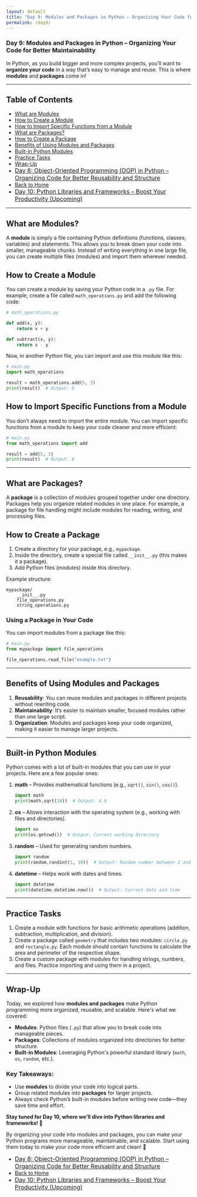 ```yaml
---
layout: default
title: "Day 9: Modules and Packages in Python – Organizing Your Code for Better Maintainability"
permalink: /day9/
---
```


### Day 9: Modules and Packages in Python – Organizing Your Code for Better Maintainability

In Python, as you build bigger and more complex projects, you’ll want to **organize your code** in a way that’s easy to manage and reuse. This is where **modules** and **packages** come in!

---
## Table of Contents
- [What are Modules](#modules)
- [How to Create a Module](#create)
- [How to Import Specific Functions from a Module](#import)
- [ What are Packages?](#packages)
- [How to Create a Package](#create-packages)
- [Benefits of Using Modules and Packages](#benifits)
- [Built-in Python Modules](#built-in)
- [Practice Tasks](#Practice)
- [Wrap-Up](#Wrap-Up)
- <a href="{{ site.baseurl }}/day8/" style="font-size: 16px;"> Day 8: Object-Oriented Programming (OOP) in Python – Organizing Code for Better Reusability and Structure </a>
- <a href="{{ site.baseurl }}/">Back to Home</a>
- <a href="{{ site.baseurl }}/day10/" style="font-size: 16px;"> Day 10: Python Libraries and Frameworks – Boost Your Productivity (Upcoming) </a>

--- 

## What are Modules?  <a name="modules"></a>
A **module** is simply a file containing Python definitions (functions, classes, variables) and statements. This allows you to break down your code into smaller, manageable chunks. Instead of writing everything in one large file, you can create multiple files (modules) and import them wherever needed.

## How to Create a Module  <a name="create"></a>
You can create a module by saving your Python code in a `.py` file. For example, create a file called `math_operations.py` and add the following code:

```python
# math_operations.py

def add(x, y):
    return x + y

def subtract(x, y):
    return x - y
```

Now, in another Python file, you can import and use this module like this:

```python
# main.py
import math_operations

result = math_operations.add(5, 3)
print(result)  # Output: 8
```

## How to Import Specific Functions from a Module  <a name="import"></a>
You don’t always need to import the entire module. You can import specific functions from a module to keep your code cleaner and more efficient:

```python
# main.py
from math_operations import add

result = add(5, 3)
print(result)  # Output: 8
```

---

## What are Packages?  <a name="packages"></a>
A **package** is a collection of modules grouped together under one directory. Packages help you organize related modules in one place. For example, a package for file handling might include modules for reading, writing, and processing files.

## How to Create a Package  <a name="create-packages"></a>
1. Create a directory for your package, e.g., `mypackage`.
2. Inside the directory, create a special file called `__init__.py` (this makes it a package).
3. Add Python files (modules) inside this directory.

Example structure:
```
mypackage/
    __init__.py
    file_operations.py
    string_operations.py
```

### Using a Package in Your Code  
You can import modules from a package like this:

```python
# main.py
from mypackage import file_operations

file_operations.read_file("example.txt")
```

---

## Benefits of Using Modules and Packages  <a name="benifits"></a>
1. **Reusability**: You can reuse modules and packages in different projects without rewriting code.  
2. **Maintainability**: It’s easier to maintain smaller, focused modules rather than one large script.  
3. **Organization**: Modules and packages keep your code organized, making it easier to manage larger projects.  

---

## Built-in Python Modules  <a name="built-in"></a>
Python comes with a lot of built-in modules that you can use in your projects. Here are a few popular ones:

1. **math** – Provides mathematical functions (e.g., `sqrt()`, `sin()`, `cos()`).  
   ```python
   import math
   print(math.sqrt(16))  # Output: 4.0
   ```

2. **os** – Allows interaction with the operating system (e.g., working with files and directories).  
   ```python
   import os
   print(os.getcwd())  # Output: Current working directory
   ```

3. **random** – Used for generating random numbers.  
   ```python
   import random
   print(random.randint(1, 10))  # Output: Random number between 1 and 10
   ```

4. **datetime** – Helps work with dates and times.  
   ```python
   import datetime
   print(datetime.datetime.now())  # Output: Current date and time
   ```

---

## Practice Tasks  <a name="Practice"></a>
1. Create a module with functions for basic arithmetic operations (addition, subtraction, multiplication, and division).  
2. Create a package called `geometry` that includes two modules: `circle.py` and `rectangle.py`. Each module should contain functions to calculate the area and perimeter of the respective shape.
3. Create a custom package with modules for handling strings, numbers, and files. Practice importing and using them in a project.  

---

## Wrap-Up <a name="Wrap-Up"></a>  

Today, we explored how **modules and packages** make Python programming more organized, reusable, and scalable. Here's what we covered:  

- **Modules**: Python files (`.py`) that allow you to break code into manageable pieces.  
- **Packages**: Collections of modules organized into directories for better structure.  
- **Built-in Modules**: Leveraging Python's powerful standard library (`math`, `os`, `random`, etc.).  

### Key Takeaways:  
- Use **modules** to divide your code into logical parts.  
- Group related modules into **packages** for larger projects.  
- Always check Python’s built-in modules before writing new code—they save time and effort.  
 

**Stay tuned for Day 10, where we'll dive into Python libraries and frameworks! 🚀**

By organizing your code into modules and packages, you can make your Python programs more manageable, maintainable, and scalable. Start using them today to make your code more efficient and clean! 🌟

- <a href="{{ site.baseurl }}/day8/" style="font-size: 16px;"> Day 8: Object-Oriented Programming (OOP) in Python – Organizing Code for Better Reusability and Structure </a>
- <a href="{{ site.baseurl }}/">Back to Home</a>
- <a href="{{ site.baseurl }}/day10/" style="font-size: 16px;"> Day 10: Python Libraries and Frameworks – Boost Your Productivity (Upcoming) </a>
